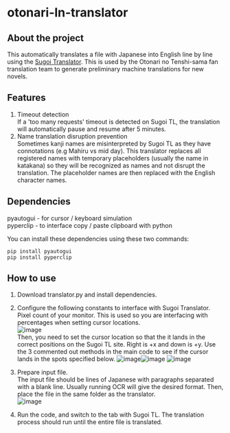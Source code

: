 # otonari-ln-translator

## About the project
This automatically translates a file with Japanese into English line by line using the [Sugoi Translator](https://sugoitranslator.com/). This is used by the Otonari no Tenshi-sama fan translation team to generate preliminary machine translations for new novels.

## Features
1. Timeout detection  
If a 'too many requests' timeout is detected on Sugoi TL, the translation will automatically pause and resume after 5 minutes.  
2. Name translation disruption prevention  
Sometimes kanji names are misinterpreted by Sugoi TL as they have connotations (e.g Mahiru vs mid day). This translator replaces all registered names with temporary placeholders (usually the name in katakana) so they will be recognized as names and not disrupt the translation. The placeholder names are then replaced with the English character names.

## Dependencies
pyautogui - for cursor / keyboard simulation  
pyperclip - to interface copy / paste clipboard with python  

You can install these dependencies using these two commands:
```
pip install pyautogui
pip install pyperclip
```

## How to use
1. Download translator.py and install dependencies.  
2. Configure the following constants to interface with Sugoi Translator.  
Pixel count of your monitor. This is used so you are interfacing with percentages when setting cursor locations.  
![image](https://user-images.githubusercontent.com/71594512/212532529-ae794522-ee2a-4942-b61f-d3fd26d4dc37.png)  
Then, you need to set the cursor location so that the it lands in the correct positions on the Sugoi TL site. Right is +x and down is +y. Use the 3 commented out methods in the main code to see if the cursor lands in the spots specified below.
![image](https://user-images.githubusercontent.com/71594512/212532591-6d17df33-f534-4dbe-a798-47c361ad69b9.png)![image](https://user-images.githubusercontent.com/71594512/212532634-b87c300f-8a18-4b0a-bce1-5e37d568a740.png)
![image](https://user-images.githubusercontent.com/71594512/212532373-398d72f7-6e6f-4a14-8d4c-bf433622569c.png)

3. Prepare input file.  
The input file should be lines of Japanese with paragraphs separated with a blank line. Usually running OCR will give the desired format. Then, place the file in the same folder as the translator.  
![image](https://user-images.githubusercontent.com/71594512/212532224-89023b94-ec7a-4b4c-8fee-dceb2d1f6187.png)
4. Run the code, and switch to the tab with Sugoi TL. The translation process should run until the entire file is translated.
